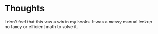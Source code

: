 # Thoughts

I don't feel that this was a win in my books. It was a messy manual lookup. no fancy or efficient math to solve it.